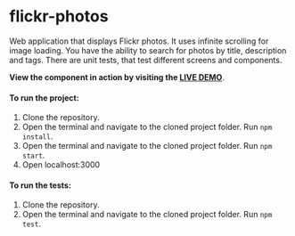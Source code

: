 # flickr-photos
Web application that displays Flickr photos. 
It uses infinite scrolling for image loading. 
You have the ability to search for photos by title, description and tags.
There are unit tests, that test different screens and components.

**View the component in action by visiting the [LIVE DEMO](https://simeonstoykov.github.io/flickr-photos/)**.

#### To run the project:
1. Clone the repository.
2. Open the terminal and navigate to the cloned project folder. Run `npm install`.
2. Open the terminal and navigate to the cloned project folder. Run `npm start`.
4. Open localhost:3000

#### To run the tests:
1. Clone the repository.
2. Open the terminal and navigate to the cloned project folder. Run `npm test`.
